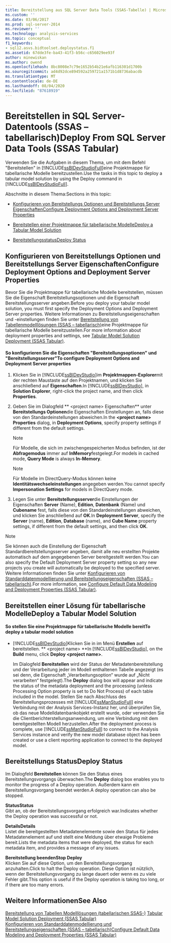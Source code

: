 ```yaml
---
title: Bereitstellung aus SQL Server Data Tools (SSAS-Tabelle) | Microsoft-Dokumentation
ms.custom: ''
ms.date: 03/06/2017
ms.prod: sql-server-2014
ms.reviewer: ''
ms.technology: analysis-services
ms.topic: conceptual
f1_keywords:
- sql12.asvs.bidtoolset.deploystatus.f1
ms.assetid: 67dde3fe-ba43-41f3-b56c-c656029ee93f
author: minewiskan
ms.author: owend
ms.openlocfilehash: 8bc8008e7c79e1652b54b21e6afb116301d1700b
ms.sourcegitcommit: ad4d92dce894592a259721a1571b1d8736abacdb
ms.translationtype: MT
ms.contentlocale: de-DE
ms.lasthandoff: 08/04/2020
ms.locfileid: "87618919"
---
```

# <a name="deploy-from-sql-server-data-tools-ssas-tabular"></a><span data-ttu-id="10bb8-102">Bereitstellen in SQL Server-Datentools (SSAS – tabellarisch)</span><span class="sxs-lookup"><span data-stu-id="10bb8-102">Deploy From SQL Server Data Tools (SSAS Tabular)</span></span>
  <span data-ttu-id="10bb8-103">Verwenden Sie die Aufgaben in diesem Thema, um mit dem Befehl "Bereitstellen" in [!INCLUDE[ssBIDevStudioFull](../../includes/ssbidevstudiofull-md.md)]eine Projektmappe für tabellarische Modelle bereitzustellen.</span><span class="sxs-lookup"><span data-stu-id="10bb8-103">Use the tasks in this topic to deploy a tabular model solution by using the Deploy command in [!INCLUDE[ssBIDevStudioFull](../../includes/ssbidevstudiofull-md.md)].</span></span>  
  
 <span data-ttu-id="10bb8-104">Abschnitte in diesem Thema:</span><span class="sxs-lookup"><span data-stu-id="10bb8-104">Sections in this topic:</span></span>  
  
-   [<span data-ttu-id="10bb8-105">Konfigurieren von Bereitstellungs Optionen und Bereitstellungs Server Eigenschaften</span><span class="sxs-lookup"><span data-stu-id="10bb8-105">Configure Deployment Options and Deployment Server Properties</span></span>](#bkmk_deploy)  
  
-   [<span data-ttu-id="10bb8-106">Bereitstellen einer Projektmappe für tabellarische Modelle</span><span class="sxs-lookup"><span data-stu-id="10bb8-106">Deploy a Tabular Model Solution</span></span>](#bkmk_deploy_proc)  
  
-   [<span data-ttu-id="10bb8-107">Bereitstellungsstatus</span><span class="sxs-lookup"><span data-stu-id="10bb8-107">Deploy Status</span></span>](#bkmk_deploy_status)  
  
##  <a name="configure-deployment-options-and-deployment-server-properties"></a><a name="bkmk_deploy"></a><span data-ttu-id="10bb8-108">Konfigurieren von Bereitstellungs Optionen und Bereitstellungs Server Eigenschaften</span><span class="sxs-lookup"><span data-stu-id="10bb8-108">Configure Deployment Options and Deployment Server Properties</span></span>  
 <span data-ttu-id="10bb8-109">Bevor Sie die Projektmappe für tabellarische Modelle bereitstellen, müssen Sie die Eigenschaft Bereitstellungsoptionen und die Eigenschaft Bereitstellungsserver angeben.</span><span class="sxs-lookup"><span data-stu-id="10bb8-109">Before you deploy your tabular model solution, you must first specify the Deployment Options and Deployment Server properties.</span></span> <span data-ttu-id="10bb8-110">Weitere Informationen zu Bereitstellungseigenschaften und -einstellungen finden Sie unter [Bereitstellung von Tabellenmodelllösungen &#40;SSAS – tabellarisch&#41;](tabular-model-solution-deployment-ssas-tabular.md)eine Projektmappe für tabellarische Modelle bereitzustellen.</span><span class="sxs-lookup"><span data-stu-id="10bb8-110">For more information about deployment properties and settings, see [Tabular Model Solution Deployment &#40;SSAS Tabular&#41;](tabular-model-solution-deployment-ssas-tabular.md).</span></span>  
  
#### <a name="to-configure-deployment-options-and-deployment-server-properties"></a><span data-ttu-id="10bb8-111">So konfigurieren Sie die Eigenschaften "Bereitstellungsoptionen" und "Bereitstellungsserver"</span><span class="sxs-lookup"><span data-stu-id="10bb8-111">To configure Deployment Options and Deployment Server properties</span></span>  
  
1.  <span data-ttu-id="10bb8-112">Klicken Sie in [!INCLUDE[ssBIDevStudio](../../includes/ssbidevstudio-md.md)]im **Projektmappen-Explorer**mit der rechten Maustaste auf den Projektnamen, und klicken Sie anschließend auf **Eigenschaften**.</span><span class="sxs-lookup"><span data-stu-id="10bb8-112">In [!INCLUDE[ssBIDevStudio](../../includes/ssbidevstudio-md.md)], in **Solution Explorer**, right-click the project name, and then click **Properties**.</span></span>  
  
2.  <span data-ttu-id="10bb8-113">Geben Sie im Dialogfeld \*\* \<project name> Eigenschaften\*\* unter **Bereitstellungs Optionen**die Eigenschaften Einstellungen an, falls diese von den Standardeinstellungen abweichen.</span><span class="sxs-lookup"><span data-stu-id="10bb8-113">In the **\<project name> Properties** dialog, in **Deployment Options**, specify property settings if different from the default settings.</span></span>  
  
    > [!NOTE]  
    >  <span data-ttu-id="10bb8-114">Für Modelle, die sich im zwischengespeicherten Modus befinden, ist der **Abfragemodus** immer auf **InMemory**festgelegt.</span><span class="sxs-lookup"><span data-stu-id="10bb8-114">For models in cached mode, **Query Mode** is always **In-Memory**.</span></span>  
  
    > [!NOTE]  
    >  <span data-ttu-id="10bb8-115">Für Modelle im DirectQuery-Modus können keine **Identitätswechseleinstellungen** angegeben werden.</span><span class="sxs-lookup"><span data-stu-id="10bb8-115">You cannot specify **Impersonation Settings** for models in DirectQuery mode.</span></span>  
  
3.  <span data-ttu-id="10bb8-116">Legen Sie unter **Bereitstellungsserver**die Einstellungen der Eigenschaften **Server** (Name), **Edition**, **Datenbank** (Name) und **Cubename** fest, falls diese von den Standardeinstellungen abweichen, und klicken Sie anschließend auf **OK**.</span><span class="sxs-lookup"><span data-stu-id="10bb8-116">In **Deployment Server**, specify the **Server** (name), **Edition**, **Database** (name), and **Cube Name** property settings, if different from the default settings, and then click **OK**.</span></span>  
  
> [!NOTE]  
>  <span data-ttu-id="10bb8-117">Sie können auch die Einstellung der Eigenschaft Standardbereitstellungsserver angeben, damit alle neu erstellten Projekte automatisch auf dem angegebenen Server bereitgestellt werden.</span><span class="sxs-lookup"><span data-stu-id="10bb8-117">You can also specify the Default Deployment Server property setting so any new projects you create will automatically be deployed to the specified server.</span></span> <span data-ttu-id="10bb8-118">Weitere Informationen finden Sie unter [Konfigurieren von Standarddatenmodellierung und Bereitstellungseigenschaften &#40;SSAS – tabellarisch&#41;](properties-ssas-tabular.md).</span><span class="sxs-lookup"><span data-stu-id="10bb8-118">For more information, see [Configure Default Data Modeling and Deployment Properties &#40;SSAS Tabular&#41;](properties-ssas-tabular.md).</span></span>  
  
##  <a name="deploy-a-tabular-model-solution"></a><a name="bkmk_deploy_proc"></a><span data-ttu-id="10bb8-119">Bereitstellen einer Lösung für tabellarische Modelle</span><span class="sxs-lookup"><span data-stu-id="10bb8-119">Deploy a Tabular Model Solution</span></span>  
  
#### <a name="to-deploy-a-tabular-model-solution"></a><span data-ttu-id="10bb8-120">So stellen Sie eine Projektmappe für tabellarische Modelle bereit</span><span class="sxs-lookup"><span data-stu-id="10bb8-120">To deploy a tabular model solution</span></span>  
  
-   <span data-ttu-id="10bb8-121">[!INCLUDE[ssBIDevStudio](../../includes/ssbidevstudio-md.md)]Klicken Sie in im Menü **Erstellen** auf bereitstellen. \*\* \<project name> \*\*</span><span class="sxs-lookup"><span data-stu-id="10bb8-121">In [!INCLUDE[ssBIDevStudio](../../includes/ssbidevstudio-md.md)], on the **Build** menu, click **Deploy \<project name>**.</span></span>  
  
     <span data-ttu-id="10bb8-122">Im Dialogfeld **Bereitstellen** wird der Status der Metadatenbereitstellung und der Verarbeitung jeder im Modell enthaltenen Tabelle angezeigt (es sei denn, die Eigenschaft „Verarbeitungsoption“ wurde auf „Nicht verarbeiten“ festgelegt).</span><span class="sxs-lookup"><span data-stu-id="10bb8-122">The **Deploy** dialog box will appear and indicate the status of the metadata deployment and the processing (unless Processing Option property is set to Do Not Process) of each table included in the model.</span></span> <span data-ttu-id="10bb8-123">Stellen Sie nach Abschluss des Bereitstellungsprozesses mit [!INCLUDE[ssManStudioFull](../../includes/ssmanstudiofull-md.md)] eine Verbindung mit der Analysis Services-Instanz her, und überprüfen Sie, ob das neue Modelldatenbankobjekt erstellt wurde, oder verwenden Sie die Clientberichterstellungsanwendung, um eine Verbindung mit dem bereitgestellten Modell herzustellen.</span><span class="sxs-lookup"><span data-stu-id="10bb8-123">After the deployment process is complete, use [!INCLUDE[ssManStudioFull](../../includes/ssmanstudiofull-md.md)] to connect to the Analysis Services instance and verify the new model database object has been created or use a client reporting application to connect to the deployed model.</span></span>  
  
##  <a name="deploy-status"></a><a name="bkmk_deploy_status"></a><span data-ttu-id="10bb8-124">Bereitstellungs Status</span><span class="sxs-lookup"><span data-stu-id="10bb8-124">Deploy Status</span></span>  
 <span data-ttu-id="10bb8-125">Im Dialogfeld **Bereitstellen** können Sie den Status eines Bereitstellungsvorgangs überwachen.</span><span class="sxs-lookup"><span data-stu-id="10bb8-125">The **Deploy** dialog box enables you to monitor the progress of a Deploy operation.</span></span> <span data-ttu-id="10bb8-126">Außerdem kann ein Bereitstellungsvorgang beendet werden.</span><span class="sxs-lookup"><span data-stu-id="10bb8-126">A deploy operation can also be stopped.</span></span>  
  
 <span data-ttu-id="10bb8-127">**Status**</span><span class="sxs-lookup"><span data-stu-id="10bb8-127">**Status**</span></span>  
 <span data-ttu-id="10bb8-128">Gibt an, ob der Bereitstellungsvorgang erfolgreich war.</span><span class="sxs-lookup"><span data-stu-id="10bb8-128">Indicates whether the Deploy operation was successful or not.</span></span>  
  
 <span data-ttu-id="10bb8-129">**Details**</span><span class="sxs-lookup"><span data-stu-id="10bb8-129">**Details**</span></span>  
 <span data-ttu-id="10bb8-130">Listet die bereitgestellten Metadatenelemente sowie den Status für jedes Metadatenelement auf und stellt eine Meldung über etwaige Probleme bereit.</span><span class="sxs-lookup"><span data-stu-id="10bb8-130">Lists the metadata items that were deployed, the status for each metadata item, and provides a message of any issues.</span></span>  
  
 <span data-ttu-id="10bb8-131">**Bereitstellung beenden**</span><span class="sxs-lookup"><span data-stu-id="10bb8-131">**Stop Deploy**</span></span>  
 <span data-ttu-id="10bb8-132">Klicken Sie auf diese Option, um den Bereitstellungsvorgang anzuhalten.</span><span class="sxs-lookup"><span data-stu-id="10bb8-132">Click to halt the Deploy operation.</span></span> <span data-ttu-id="10bb8-133">Diese Option ist nützlich, wenn der Bereitstellungsvorgang zu lange dauert oder wenn es zu viele Fehler gibt.</span><span class="sxs-lookup"><span data-stu-id="10bb8-133">This option is useful if the Deploy operation is taking too long, or if there are too many errors.</span></span>  
  
## <a name="see-also"></a><span data-ttu-id="10bb8-134">Weitere Informationen</span><span class="sxs-lookup"><span data-stu-id="10bb8-134">See Also</span></span>  
 <span data-ttu-id="10bb8-135">[Bereitstellung von Tabellen Modelllösungen &#40;tabellarischen SSAS-&#41;](tabular-model-solution-deployment-ssas-tabular.md) </span><span class="sxs-lookup"><span data-stu-id="10bb8-135">[Tabular Model Solution Deployment &#40;SSAS Tabular&#41;](tabular-model-solution-deployment-ssas-tabular.md) </span></span>  
 [<span data-ttu-id="10bb8-136">Konfigurieren von Standarddatenmodellierung und Bereitstellungseigenschaften &#40;SSAS – tabellarisch&#41;</span><span class="sxs-lookup"><span data-stu-id="10bb8-136">Configure Default Data Modeling and Deployment Properties &#40;SSAS Tabular&#41;</span></span>](properties-ssas-tabular.md)  
  
  
